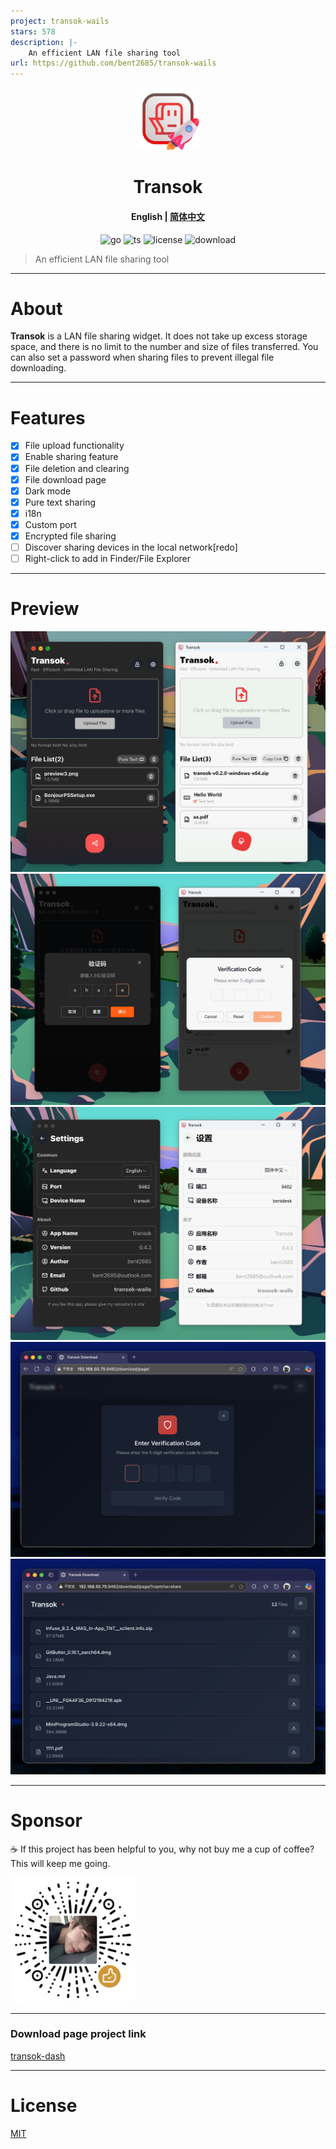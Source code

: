 ```yaml
---
project: transok-wails
stars: 578
description: |-
    An efficient LAN file sharing tool
url: https://github.com/bent2685/transok-wails
---
```


<div align="center">
  <img src="https://github.com/bent2685/transok-wails/blob/main/readme_assets/logo.png" alt="logo" width="100" height="100" />
</div>

<h1 align="center">Transok</h1>

<h4 align="center"><strong>English</strong> | <a href="https://github.com/bent2685/transok-wails/blob/main/README_zh.md">
简体中文</a></h4>

<div align="center">

![go][go-badge]
![ts][ts-badge]
![license][license-badge]
![download](https://img.shields.io/github/downloads/bent2685/transok-wails/total)

</div>

> An efficient LAN file sharing tool

---

# About

**Transok** is a LAN file sharing widget. It does not take up excess storage space, and there is no limit to the number and size of files transferred. You can also set a password when sharing files to prevent illegal file downloading.

---

# Features

- [x] File upload functionality
- [x] Enable sharing feature
- [x] File deletion and clearing
- [x] File download page
- [x] Dark mode
- [x] Pure text sharing
- [x] i18n
- [x] Custom port
- [x] Encrypted file sharing
- [ ] Discover sharing devices in the local network[redo]
- [ ] Right-click to add in Finder/File Explorer

---

# Preview

![preview](https://github.com/bent2685/transok-wails/blob/main/readme_assets/preview1.png)
![preview](https://github.com/bent2685/transok-wails/blob/main/readme_assets/preview2.png)
![preview](https://github.com/bent2685/transok-wails/blob/main/readme_assets/preview3.png)
![preview](https://github.com/bent2685/transok-wails/blob/main/readme_assets/preview4.png)
![preview](https://github.com/bent2685/transok-wails/blob/main/readme_assets/preview5.png)

---

# Sponsor

☕ If this project has been helpful to you, why not buy me a cup of coffee? This will keep me going.

<img src="https://github.com/bent2685/transok-wails/blob/main/readme_assets/sponsor.jpeg" alt="wechat" width="200" />

---

### Download page project link

[transok-dash](https://github.com/bent2685/transok-dash)

---

# License

[MIT](/LICENSE)

[go-badge]: https://img.shields.io/github/go-mod/go-version/bent2685/transok-wails
[ts-badge]: https://badgen.net/badge/-/TypeScript/blue?icon=typescript&label
[license-badge]: https://img.shields.io/github/license/bent2685/transok-wails

